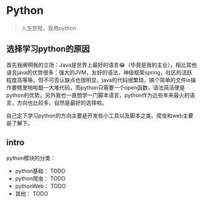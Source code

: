 # Python

> 人生苦短，我用python


## 选择学习python的原因
首先我阐明我的立场：Java是世界上最好的语言:joy:（毕竟是我的主业），相比其他语言java的优势很多：强大的JVM，友好的语法，神级框架spring，社区的活跃程度高等等。但不可否认缺点也很明显，java的代码很繁琐，搞个简单的文件io操作要劈里啪啦敲一大堆代码，而python只需要一个open函数，语法简洁便是python的优势。另外我也一直想学一门脚本语言，python作为近些年来最火的语言，方向也比较多，自然是最好的选择啦。


自己定下学习python的方向主要是开发些小工具以及脚本之类。爬虫和web主要是了解下。

## intro
python模块的分类：
- python基础： TODO
- python爬虫： TODO
- pythonWeb： TODO
- 其他： TODO